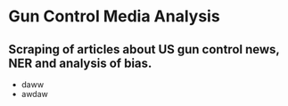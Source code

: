# Gun Control Media Analysis

Scraping of articles about US gun control news, NER and analysis of bias.
---
- daww
- awdaw
